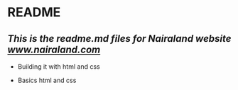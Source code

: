 # README
## _This is the readme.md files for Nairaland website www.nairaland.com_
- Building it with html and css
* Basics html and css 

